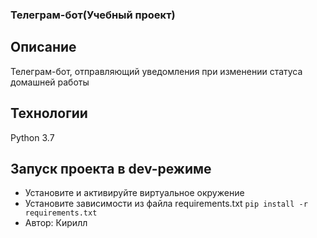 ### Телеграм-бот(Учебный проект)

## Описание
Телеграм-бот, отправляющий уведомления при изменении статуса домашней работы

## Технологии
Python 3.7

## **Запуск проекта в dev-режиме**
- Установите и активируйте виртуальное окружение
- Установите зависимости из файла requirements.txt
 ``` pip install -r requirements.txt ```
- Автор: Кирилл 
